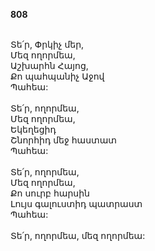 **808**

\
Տե՛ր, Փրկիչ մեր,\
Մեզ ողորմեա,\
Աշխարհն Հայոց,\
Քո պահպանիչ Աջով\
Պահեա:\
\
Տե՛ր, ողորմեա,\
Մեզ ողորմեա,\
Եկեղեցիդ\
Շնորհիդ մեջ հաստատ\
Պահեա:\
\
Տե՛ր, ողորմեա,\
Մեզ ողորմեա,\
Քո սուրբ հարսին\
Լույս գալուստիդ պատրաստ\
Պահեա:\
\
Տե՛ր, ողորմեա, մեզ ողորմեա:
